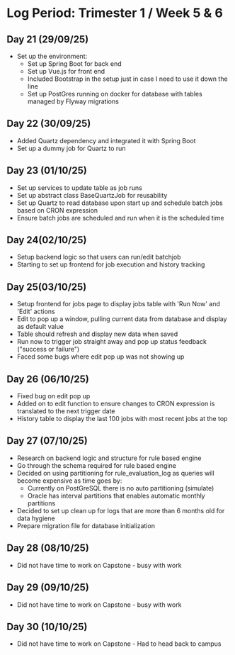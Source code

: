 # Log Period: Trimester 1 / Week 5 & 6

## Day 21 (29/09/25)
* Set up the environment:
    * Set up Spring Boot for back end 
    * Set up Vue.js for front end 
    * Included Bootstrap in the setup just in case I need to use it down the line
    * Set up PostGres running on docker for database with tables managed by Flyway migrations

## Day 22 (30/09/25)
* Added Quartz dependency and integrated it with Spring Boot
* Set up a dummy job for Quartz to run

## Day 23 (01/10/25)
* Set up services to update table as job runs
* Set up abstract class BaseQuartzJob for reusability
* Set up Quartz to read database upon start up and schedule batch jobs based on CRON expression
* Ensure batch jobs are scheduled and run when it is the scheduled time 

## Day 24(02/10/25) 
* Setup backend logic so that users can run/edit batchjob
* Starting to set up frontend for job execution and history tracking

## Day 25(03/10/25)
* Setup frontend for jobs page to display jobs table with 'Run Now' and 'Edit' actions
* Edit to pop up a window, pulling current data from database and display as default value
* Table should refresh and display new data when saved
* Run now to trigger job straight away and pop up status feedback ("success or failure")
* Faced some bugs where edit pop up was not showing up

## Day 26 (06/10/25)
* Fixed bug on edit pop up
* Added on to edit function to ensure changes to CRON expression is translated to the next trigger date
* History table to display the last 100 jobs with most recent jobs at the top

## Day 27 (07/10/25)
* Research on backend logic and structure for rule based engine
* Go through the schema required for rule based engine
* Decided on using partitioning for rule_evaluation_log as queries will become expensive as time goes by:
    * Currently on PostGreSQL there is no auto partitioning (simulate)
    * Oracle has interval partitions that enables automatic monthly partitions
* Decided to set up clean up for logs that are more than 6 months old for data hygiene
* Prepare migration file for database initialization

## Day 28 (08/10/25)
* Did not have time to work on Capstone - busy with work

## Day 29 (09/10/25)
* Did not have time to work on Capstone - busy with work

## Day 30 (10/10/25)
* Did not have time to work on Capstone - Had to head back to campus
